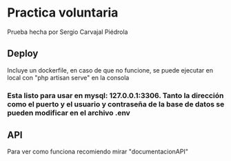 # Practica voluntaria

Prueba hecha por Sergio Carvajal Piédrola


## Deploy

Incluye un dockerfile, en caso de que no funcione, se puede ejecutar en local con "php artisan serve" en la consola

### Esta listo para usar en mysql: 127.0.0.1:3306. Tanto la dirección como el puerto y el usuario y contraseña de la base de datos se pueden modificar en el archivo .env

## API
Para ver como funciona recomiendo mirar "documentacionAPI"